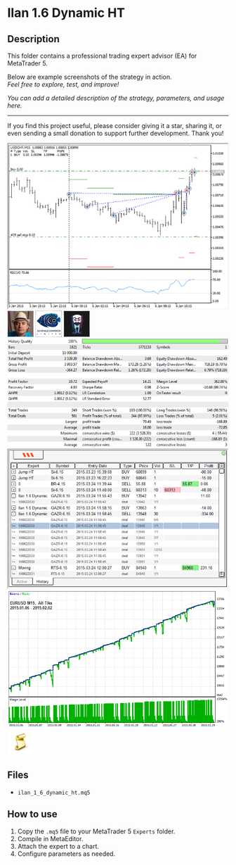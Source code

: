 # Ilan 1.6 Dynamic HT

## Description
This folder contains a professional trading expert advisor (EA) for MetaTrader 5.

Below are example screenshots of the strategy in action.  
*Feel free to explore, test, and improve!*

*You can add a detailed description of the strategy, parameters, and usage here.*

---

If you find this project useful, please consider giving it a star, sharing it, or even sending a small donation to support further development. Thank you!

![Screenshot](0b9spqfn__1.png)
![Screenshot](5B9159C3-EF07.jpg)
![Screenshot](5CB0FE21-E283.jpg)
![Screenshot](62AA2493-F6D6.jpeg)
![Screenshot](a1vq659y_3__1.png)
![Screenshot](Ilan_1_6_Dynamic_Panel2__3.png)
![Screenshot](m37ehw0e_2__1.png)
![Screenshot](script.png)

## Files
- `ilan_1_6_dynamic_ht.mq5`

## How to use
1. Copy the `.mq5` file to your MetaTrader 5 `Experts` folder.
2. Compile in MetaEditor.
3. Attach the expert to a chart.
4. Configure parameters as needed.
